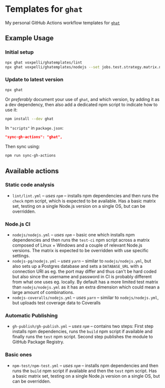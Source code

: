 # Templates for `ghat`

My personal GitHub Actions workflow templates for [`ghat`](https://github.com/fregante/ghat)

## Example Usage

### Initial setup

```bash
npx ghat voxpelli/ghatemplates/lint
npx ghat voxpelli/ghatemplates/nodejs --set jobs.test.strategy.matrix.node_version=\[12,14,16\]
```

### Update to latest version

```bash
npx ghat
```

Or _preferably_ document your use of `ghat`, and which version, by adding it as a dev dependency, then also add a dedicated npm script to indicate how to use it:

```bash
npm install --dev ghat
```

In `"scripts"` in `package.json`:

```json
"sync-gh-actions": "ghat",
```

Then sync using:

```bash
npm run sync-gh-actions
```

## Available actions

### Static code analysis

* `lint/lint.yml` – _uses `npm`_ – installs npm dependencies and then runs the `check` npm script, which is expected to be available.  Has a basic matrix set, testing on a single Node.js version on a single OS, but can be overridden.

### Node.js CI

* `nodejs/nodejs.yml` – _uses `npm`_ – basic one which installs npm dependencies and then runs the `test-ci` npm script across a matrix composed of Linux + Windows and a couple of relevant Node.js versions. The matrix is expected to be overridden with use specific settings.
* `nodejs-pg/nodejs.yml` – _uses `yarn`_ – similar to `nodejs/nodejs.yml`, but also sets up a Postgres database and sets a `DATABASE_URL` with a connection URI as eg. the port may differ and thus can't be hard coded but also since the username and password in CI is probably different from what one uses eg. locally. By default has a more limited test matrix than `nodejs/nodejs.yml` as it has an extra dimension which could mean a large amount of combinations.
* `nodejs-coveralls/nodejs.yml` – _uses `yarn`_ – similar to `nodejs/nodejs.yml`, but uploads test coverage data to Coveralls

### Automatic Publishing

* `gh-publish/gh-publish.yml` – _uses `npm`_ – contains two steps: First step installs npm dependencies, runs the `build` npm script if available and finally runs the `test` npm script. Second step publishes the module to GitHub Package Registry.

### Basic ones

* `npm-test/npm-test.yml` – _uses `npm`_ – installs npm dependencies and then runs the `build` npm script if available and then the `test` npm script. Has a basic matrix set, testing on a single Node.js version on a single OS, but can be overridden.

